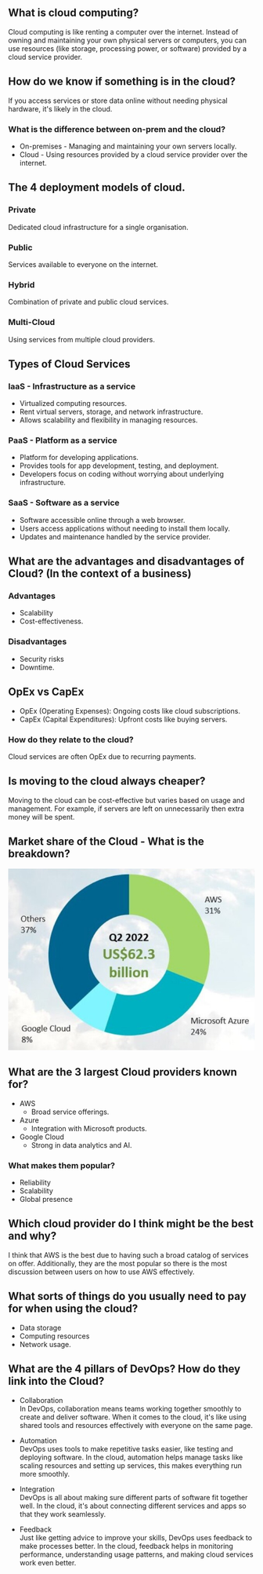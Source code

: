 ## What is cloud computing?
Cloud computing is like renting a computer over the internet. Instead of owning and maintaining your own physical servers or computers, you can use resources (like storage, processing power, or software) provided by a cloud service provider.
## How do we know if something is in the cloud?
If you access services or store data online without needing physical hardware, it's likely in the cloud.

### What is the difference between on-prem and the cloud?
* On-premises - Managing and maintaining your own servers locally.
* Cloud - Using resources provided by a cloud service provider over the internet.
## The 4 deployment models of cloud.
### Private
Dedicated cloud infrastructure for a single organisation.
### Public
Services available to everyone on the internet.
### Hybrid
Combination of private and public cloud services.
### Multi-Cloud
Using services from multiple cloud providers.

## Types of Cloud Services
### IaaS - Infrastructure as a service
- Virtualized computing resources.
- Rent virtual servers, storage, and network infrastructure.
- Allows scalability and flexibility in managing resources.
### PaaS - Platform as a service
- Platform for developing applications.
- Provides tools for app development, testing, and deployment.
- Developers focus on coding without worrying about underlying infrastructure.
### SaaS - Software as a service
- Software accessible online through a web browser.
- Users access applications without needing to install them locally.
- Updates and maintenance handled by the service provider.

## What are the advantages and disadvantages of Cloud? (In the context of a business)
### Advantages
* Scalability
* Cost-effectiveness.
### Disadvantages
* Security risks
* Downtime.

## OpEx vs CapEx
* OpEx (Operating Expenses): Ongoing costs like cloud subscriptions.
* CapEx (Capital Expenditures): Upfront costs like buying servers.

### How do they relate to the cloud?
Cloud services are often OpEx due to recurring payments.

## Is moving to the cloud always cheaper?
Moving to the cloud can be cost-effective but varies based on usage and management. For example, if servers are left on unnecessarily then extra money will be spent.

## Market share of the Cloud - What is the breakdown?
![img.png](img.png)

## What are the 3 largest Cloud providers known for?
* AWS
  * Broad service offerings.
* Azure
  * Integration with Microsoft products.
* Google Cloud
  * Strong in data analytics and AI.
### What makes them popular?
* Reliability
* Scalability
* Global presence

## Which cloud provider do I think might be the best and why?
I think that AWS is the best due to having such a broad catalog of services on offer. Additionally, they are the most popular so there is the most discussion between users on how to use AWS effectively.
## What sorts of things do you usually need to pay for when using the cloud?
* Data storage
* Computing resources
* Network usage.
## What are the 4 pillars of DevOps? How do they link into the Cloud?
* Collaboration<br>
In DevOps, collaboration means teams working together smoothly to create and deliver software. When it comes to the cloud, it's like using shared tools and resources effectively with everyone on the same page.

* Automation<br>
DevOps uses tools to make repetitive tasks easier, like testing and deploying software. In the cloud, automation helps manage tasks like scaling resources and setting up services, this makes everything run more smoothly.

* Integration<br>
DevOps is all about making sure different parts of software fit together well. In the cloud, it's about connecting different services and apps so that they work seamlessly.

* Feedback<br>
Just like getting advice to improve your skills, DevOps uses feedback to make processes better. In the cloud, feedback helps in monitoring performance, understanding usage patterns, and making cloud services work even better.
